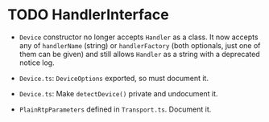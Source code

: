 # TODO HandlerInterface

* `Device` constructor no longer accepts `Handler` as a class. It now accepts any of `handlerName` (string) or `handlerFactory` (both optionals, just one of them can be given) and still allows `Handler` as a string with a deprecated notice log.

* `Device.ts`: `DeviceOptions` exported, so must document it.

* `Device.ts`: Make `detectDevice()` private and undocument it.

* `PlainRtpParameters` defined in `Transport.ts`. Document it.
